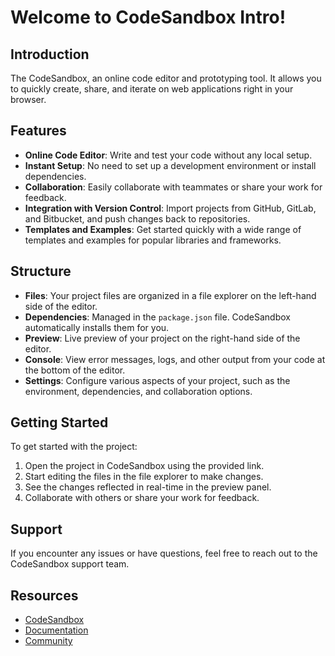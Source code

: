 # Welcome to  CodeSandbox Intro!

## Introduction

The CodeSandbox, an online code editor and prototyping tool. It allows you to quickly create, share, and iterate on web applications right in your browser.

## Features

- **Online Code Editor**: Write and test your code without any local setup.
- **Instant Setup**: No need to set up a development environment or install dependencies.
- **Collaboration**: Easily collaborate with teammates or share your work for feedback.
- **Integration with Version Control**: Import projects from GitHub, GitLab, and Bitbucket, and push changes back to repositories.
- **Templates and Examples**: Get started quickly with a wide range of templates and examples for popular libraries and frameworks.

## Structure

- **Files**: Your project files are organized in a file explorer on the left-hand side of the editor.
- **Dependencies**: Managed in the `package.json` file. CodeSandbox automatically installs them for you.
- **Preview**: Live preview of your project on the right-hand side of the editor.
- **Console**: View error messages, logs, and other output from your code at the bottom of the editor.
- **Settings**: Configure various aspects of your project, such as the environment, dependencies, and collaboration options.

## Getting Started

To get started with the project:

1. Open the project in CodeSandbox using the provided link.
2. Start editing the files in the file explorer to make changes.
3. See the changes reflected in real-time in the preview panel.
4. Collaborate with others or share your work for feedback.

## Support

If you encounter any issues or have questions, feel free to reach out to the CodeSandbox support team.

## Resources

- [CodeSandbox](https://codesandbox.io/)
- [Documentation](https://codesandbox.io/docs)
- [Community](https://codesandbox.io/community)
